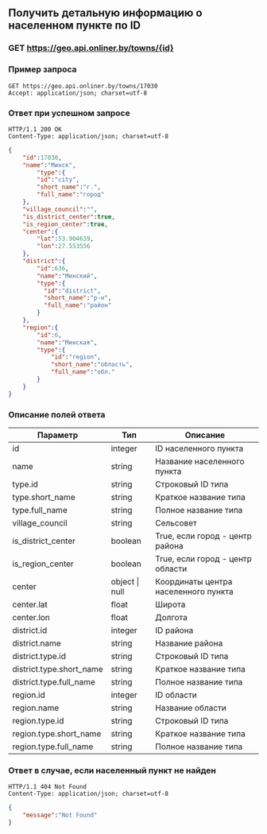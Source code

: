 ## Получить детальную информацию о населенном пункте по ID

### GET https://geo.api.onliner.by/towns/{id}

### Пример запроса

```http
GET https://geo.api.onliner.by/towns/17030
Accept: application/json; charset=utf-8
```

### Ответ при успешном запросе

```http
HTTP/1.1 200 OK
Content-Type: application/json; charset=utf-8
```
```json
{
    "id":17030,
    "name":"Минск",
        "type":{
        "id":"city",
        "short_name":"г.",
        "full_name":"город"
    },
    "village_council":"",
    "is_district_center":true,
    "is_region_center":true,
    "center":{
        "lat":53.904639,
        "lon":27.553556
    },
    "district":{
        "id":636,
        "name":"Минский",
        "type":{
          "id":"district",
          "short_name":"р-н",
          "full_name":"район"
        }
    },
    "region":{
        "id":6,
        "name":"Минская",
        "type":{
            "id":"region",
            "short_name":"область",
            "full_name":"обл."
        }
    }
}
```

### Описание полей ответа

|Параметр|Тип|Описание|
|---|---|---|
|id|integer|ID населенного пункта|
|name|string|Название населенного пункта|
|type.id|string|Строковый ID типа|
|type.short_name|string|Краткое название типа|
|type.full_name|string|Полное название типа|
|village_council|string|Сельсовет|
|is_district_center|boolean|True, если город - центр района|
|is_region_center|boolean|True, если город - центр области|
|center|object &#124; null|Координаты центра населенного пункта|
|center.lat|float|Широта|
|center.lon|float|Долгота|
|district.id|integer|ID района|
|district.name|string|Название района|
|district.type.id|string|Строковый ID типа|
|district.type.short_name|string|Краткое название типа|
|district.type.full_name|string|Полное название типа|
|region.id|integer|ID области|
|region.name|string|Название области|
|region.type.id|string|Строковый ID типа|
|region.type.short_name|string|Краткое название типа|
|region.type.full_name|string|Полное название типа|

### Ответ в случае, если населенный пункт не найден

```http
HTTP/1.1 404 Not Found
Content-Type: application/json; charset=utf-8
```
```json
{
    "message":"Not Found"
}
```
